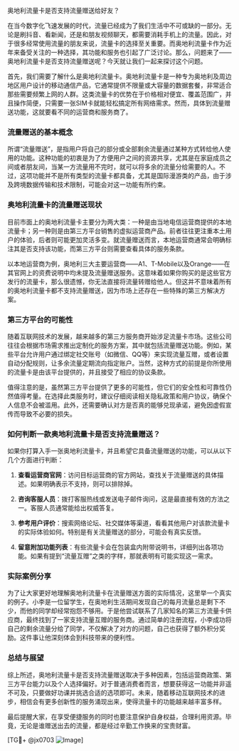 奥地利流量卡是否支持流量赠送给好友？

在当今数字化飞速发展的时代，流量已经成为了我们生活中不可或缺的一部分。无论是刷抖音、看新闻，还是和朋友视频聊天，都需要消耗手机上的流量。因此，对于很多经常使用流量的朋友来说，流量卡的选择至关重要。而奥地利流量卡作为近年来备受关注的一种选择，其功能和服务也引起了广泛讨论。那么，问题来了——奥地利流量卡是否支持流量赠送呢？今天就让我们一起来探讨这个问题。

首先，我们需要了解什么是奥地利流量卡。奥地利流量卡是一种专为奥地利及周边地区用户设计的移动通信产品，它通常提供不限量或大容量的数据套餐，非常适合那些需要频繁上网的人群。这类流量卡的优势在于价格相对便宜、覆盖范围广，并且操作简便，只需要一张SIM卡就能轻松搞定所有网络需求。然而，具体到流量赠送功能，这就要看不同的运营商和服务商了。

### 流量赠送的基本概念

所谓“流量赠送”，是指用户将自己的部分或全部剩余流量通过某种方式转给他人使用的功能。这种功能的初衷是为了方便用户之间的资源共享，尤其是在家庭成员之间或者朋友间，当某一方流量用不完时，就可以将多余的流量分给需要的人。不过，这项功能并不是所有类型的流量卡都具备，尤其是国际漫游类的产品，由于涉及跨境数据传输和技术限制，可能会对这一功能有所约束。

### 奥地利流量卡的流量赠送现状

目前市面上的奥地利流量卡主要分为两大类：一种是由当地电信运营商提供的本地流量卡；另一种则是由第三方平台销售的虚拟运营商产品。前者往往更注重本土用户的体验，后者则可能更加灵活多变。就流量赠送而言，本地运营商通常会明确标注其是否支持该功能，而第三方平台则需要查看具体的服务条款。

以本地运营商为例，奥地利三大主要运营商——A1、T-Mobile以及Orange——在其官网上的资费说明中均未提及流量赠送服务。这意味着如果你购买的是这些官方发行的流量卡，那么很遗憾，你无法直接将流量转赠给他人。但这并不意味着所有的奥地利流量卡都不支持流量赠送，因为市场上还存在一些特殊的第三方解决方案。

### 第三方平台的可能性

随着互联网技术的发展，越来越多的第三方服务商开始涉足流量卡市场。这些公司往往会根据市场需求推出定制化的服务方案，其中就包括流量赠送功能。例如，某些平台允许用户通过绑定社交账号（如微信、QQ等）来实现流量互赠，或者设置自动分配规则，让多余流量定期流向指定账户。当然，这种方式的前提是你所使用的流量卡是由该平台提供的，并且接受了相应的协议条款。

值得注意的是，虽然第三方平台提供了更多的可能性，但它们的安全性和可靠性仍然值得考量。在选择此类服务时，建议仔细阅读相关隐私政策和用户协议，确保个人信息不会被滥用。此外，还需要确认对方是否真的能够兑现承诺，避免因虚假宣传而导致不必要的损失。

### 如何判断一款奥地利流量卡是否支持流量赠送？

如果你打算入手一张奥地利流量卡，并且希望它具备流量赠送的功能，可以从以下几个方面进行判断：

1. **查看运营商官网**：访问目标运营商的官方网站，查找关于流量赠送的具体描述。如果明确表示不支持，则可以排除掉。
   
2. **咨询客服人员**：拨打客服热线或发送电子邮件询问，这是最直接有效的方法之一。客服人员通常能给出权威答复。

3. **参考用户评价**：搜索网络论坛、社交媒体等渠道，看看其他用户对该款流量卡的实际体验如何。特别是有关流量赠送的部分，可能会有真实反馈。

4. **留意附加功能列表**：有些流量卡会在包装盒内附带说明书，详细列出各项功能。如果有提到“流量互赠”之类的字样，那就表明有可能实现这一需求。

### 实际案例分享

为了让大家更好地理解奥地利流量卡在流量赠送方面的实际情况，这里举一个真实的例子。小李是一位留学生，在奥地利生活期间发现自己的每月流量总是剩下不少，而他的同学却经常抱怨不够用。于是他尝试联系了几家知名的第三方流量卡供应商，最终找到了一家支持流量互赠的服务商。通过简单的注册流程，小李成功将自己的剩余流量分给了同学，不仅解决了对方的问题，自己也获得了额外积分奖励。这件事让他深刻体会到科技带来的便利性。

### 总结与展望

综上所述，奥地利流量卡是否支持流量赠送取决于多种因素，包括运营商政策、第三方平台能力以及个人选择偏好。对于普通消费者而言，想要获得这一功能并非遥不可及，只要做好功课并挑选合适的选项即可。未来，随着移动互联网技术的进步，相信会有更多创新性的服务涌现出来，使得流量卡的功能越来越丰富多样。

最后提醒大家，在享受便捷服务的同时也要注意保护自身权益，合理利用资源。毕竟，无论是谁赠送出去的流量，都是经过辛勤工作换来的宝贵财富。

[TG💪+ @jx0703 ![Image](https://github.com/user-attachments/assets/dbca1d08-cadb-493c-b0ec-ad6f7a83f270)]